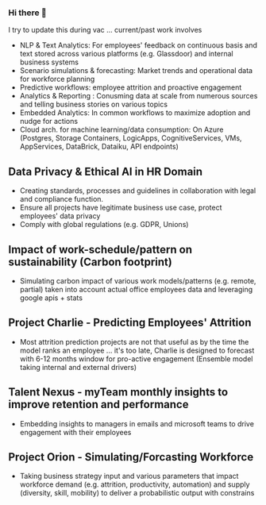### Hi there 👋

 I try to update this during vac ... current/past work involves

- NLP & Text Analytics: For employees' feedback on continuous basis and text stored across various platforms (e.g. Glassdoor) and internal business systems
- Scenario simulations & forecasting: Market trends and operational data for workforce planning
- Predictive workflows: employee attrition and proactive engagement
- Analytics & Reporting : Conusming data at scale from numerous sources and telling business stories on various topics
- Embedded Analytics: In common workflows to maximize adoption and nudge for actions
- Cloud arch. for machine learning/data consumption: On Azure (Postgres, Storage Containers, LogicApps, CognitiveServices, VMs, AppServices, DataBrick, Dataiku, API endpoints)


## Data Privacy & Ethical AI in HR Domain
- Creating standards, processes and guidelines in collaboration with legal and compliance function.
- Ensure all projects have legitimate business use case, protect employees' data privacy
- Comply with global regulations (e.g. GDPR, Unions)


## Impact of work-schedule/pattern on sustainability (Carbon footprint)
- Simulating carbon impact of various work models/patterns (e.g. remote, partial) taken into account actual office employees data and leveraging google apis + stats


## Project Charlie - Predicting Employees' Attrition
- Most attrition prediction projects are not that useful as by the time the model ranks an employee ... it's too late, Charlie is designed to forecast with 6-12 months window for pro-active engagement (Ensemble model taking internal and external drivers) 

## Talent Nexus - myTeam monthly insights to improve retention and performance
- Embedding insights to managers in emails and microsoft teams to drive engagement with their employees

## Project Orion - Simulating/Forcasting Workforce
- Taking business strategy input and various parameters that impact workforce demand (e.g. attrition, productivity, automation) and supply (diversity, skill, mobility) to deliver a probabilistic output with constrains
